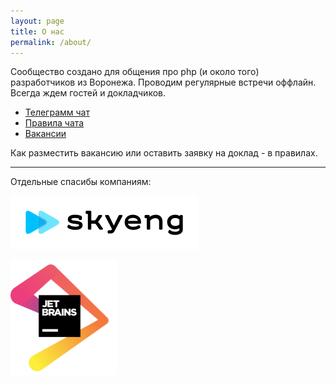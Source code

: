 ```yaml
---
layout: page
title: О нас 
permalink: /about/
---
```


Сообщество создано для общения про php (и около того) разработчиков из Воронежа. 
Проводим регулярные встречи оффлайн. Всегда ждем гостей и докладчиков. 

* [Телеграмм чат](https://t.me/php_vrn)  
* [Правила чата](https://github.com/phpvrn/docs/wiki/Правила-чата) 
* [Вакансии](https://github.com/phpvrn/jobs)

Как разместить вакансию или оставить заявку на доклад - в правилах.

---

Отдельные спасибы компаниям:

[<img src="/images/skyeng-logo.svg">](https://skyeng.ru/)

[<img src="/images/jetbrains.png" width="170px">](https://www.jetbrains.com/)
